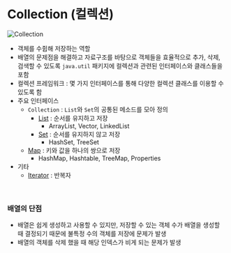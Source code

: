 # Collection (컬렉션)
![Collection](https://blog.kakaocdn.net/dn/LF6M6/btqBUSFROg6/z3aL69eBLmEGPZuuCGQUq1/img.png)

- 객체를 수쥡해 저장하는 역할
- 배열의 문제점을 해결하고 자료구조를 바탕으로 객체들을 효율적으로 추가, 삭제, 검색할 수 있도록 ```java.util``` 패키지에 컬렉션과 관련된 인터페이스와 클래스들을 포함
- 컬렉션 프레임워크 : 몇 가지 인터페이스를 통해 다양한 컬렉션 클래스를 이용할 수 있도록 함
- 주요 인터페이스
    - ```Collection``` : ```List```와 ```Set```의 공통된 메소드를 모아 정의
        - [List](https://github.com/Jserim420/java/blob/main/Collection/List.md) : 순서를 유지하고 저장
            - ArrayList, Vector, LinkedList
        - [Set](https://github.com/Jserim420/java/blob/main/Collection/Set.md) : 순서를 유지하지 않고 저장
            - HashSet, TreeSet
    - [Map](https://github.com/Jserim420/java/blob/main/Collection/Map.md) : 키와 값을 하나의 쌍으로 저장
        - HashMap, Hashtable, TreeMap, Properties
- 기타
    - [Iterator](https://github.com/Jserim420/java/blob/main/Collection/Iterator.md) : 반복자

<br>

### 배열의 단점
- 배열은 쉽게 생성하고 사용할 수 있지만, 저장할 수 있는 객체 수가 배열을 생성할 때 결정되기 때문에 불특정 수의 객체를 저장에 문제가 발생
- 배열의 객체를 삭제 했을 때 해당 인덱스가 비게 되는 문제가 발생